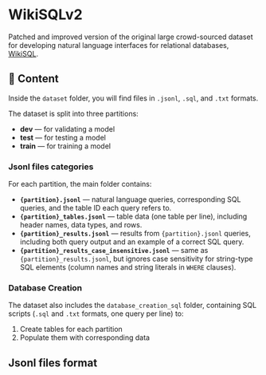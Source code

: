 # WikiSQLv2

Patched and improved version of the original large crowd-sourced dataset for developing natural language interfaces for relational databases, [WikiSQL](https://github.com/salesforce/WikiSQL).

## 📂 Content

Inside the `dataset` folder, you will find files in `.jsonl`, `.sql`, and `.txt` formats.

The dataset is split into three partitions:

- **dev** — for validating a model  
- **test** — for testing a model  
- **train** — for training a model  

### Jsonl files categories

For each partition, the main folder contains:

- **`{partition}.jsonl`** — natural language queries, corresponding SQL queries, and the table ID each query refers to.  
- **`{partition}_tables.jsonl`** — table data (one table per line), including header names, data types, and rows.  
- **`{partition}_results.jsonl`** — results from `{partition}.jsonl` queries, including both query output and an example of a correct SQL query.  
- **`{partition}_results_case_insensitive.jsonl`** — same as `{partition}_results.jsonl`, but ignores case sensitivity for string-type SQL elements (column names and string literals in `WHERE` clauses).  

### Database Creation

The dataset also includes the `database_creation_sql` folder, containing SQL scripts (`.sql` and `.txt` formats, one query per line) to:

1. Create tables for each partition  
2. Populate them with corresponding data

## Jsonl files format

